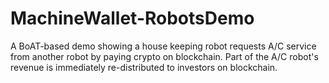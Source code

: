 # MachineWallet-RobotsDemo
A BoAT-based demo showing a house keeping robot requests A/C service from another robot by paying crypto on blockchain. Part of the A/C robot's revenue is immediately re-distributed to investors on blockchain.
